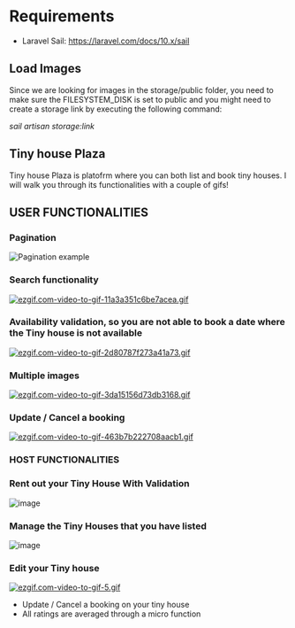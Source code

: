 # Requirements
- Laravel Sail: https://laravel.com/docs/10.x/sail

## Load Images
Since we are looking for images in the storage/public folder, you need to make sure the FILESYSTEM_DISK is set to public and you might need to create a storage link by executing the following command: 

*sail artisan storage:link*

## Tiny house Plaza

Tiny house Plaza is platofrm where you can both list and book tiny houses. I will walk you through its functionalities with a couple of gifs!

## USER FUNCTIONALITIES

### Pagination
![Pagination example](https://s12.gifyu.com/images/ezgif.com-video-to-gif821451910bdc69e9.gif)

### Search functionality

[![ezgif.com-video-to-gif-11a3a351c6be7acea.gif](https://s11.gifyu.com/images/ezgif.com-video-to-gif-11a3a351c6be7acea.gif)](https://gifyu.com/image/Sl9vy)

### Availability validation, so you are not able to book a date where the Tiny house is not available

[![ezgif.com-video-to-gif-2d80787f273a41a73.gif](https://s11.gifyu.com/images/ezgif.com-video-to-gif-2d80787f273a41a73.gif)](https://gifyu.com/image/SlESV)

### Multiple images

[![ezgif.com-video-to-gif-3da15156d73db3168.gif](https://s11.gifyu.com/images/ezgif.com-video-to-gif-3da15156d73db3168.gif)](https://gifyu.com/image/SlEbU)

### Update / Cancel a booking

[![ezgif.com-video-to-gif-463b7b222708aacb1.gif](https://s11.gifyu.com/images/ezgif.com-video-to-gif-463b7b222708aacb1.gif)](https://gifyu.com/image/SlExz)

### HOST FUNCTIONALITIES

### Rent out your Tiny House With Validation

![image](https://user-images.githubusercontent.com/17982931/234026553-3b284ab6-54f5-4364-b745-9692e7b3a592.png)




### Manage the Tiny Houses that you have listed

![image](https://user-images.githubusercontent.com/17982931/234026742-11d78d62-1510-4eb1-9b3f-d8b09c4e94a0.png)

### Edit your Tiny house

[![ezgif.com-video-to-gif-5.gif](https://s12.gifyu.com/images/ezgif.com-video-to-gif-5.gif)](https://gifyu.com/image/SlEN6)

- Update / Cancel a booking on your tiny house
- All ratings are averaged through a micro function

